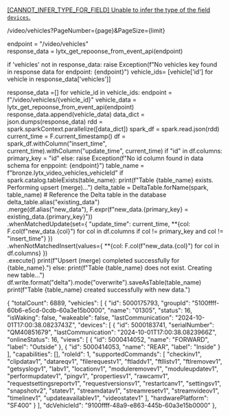 [[CANNOT_INFER_TYPE_FOR_FIELD] Unable to infer the type of the field `devices`.](https://lytx-api.prod5.ph.lytx.com/video/safety/eventsWithMetadata?from=2022-10-31T15%3A04%3A30.000Z&to=2024-10-01T15%3A04%3A30.777Z&dateOption=lastUpdatedDate&sortDirection=desc&sortBy=lastUpdatedDate&includeSubgroups=true&limit=1000)

/video/vehicles?PageNumber={page}&PageSize={limit}

endpoint = "/video/vehicles"   
response_data = lytx_get_repoonse_from_event_api(endpoint)

if 'vehicles' not in response_data:
    raise Exception(f"No vehicles key found in response data for endpoint: {endpoint}")
vehicle_ids= [vehicle['id'] for vehicle in response_data['vehicles']]

response_data =[]
for vehicle_id in vehicle_ids:
    endpoint = f"/video/vehicles/{vehicle_id}"
    vehicle_data = lytx_get_repoonse_from_event_api(endpoint)
    response_data.append(vehicle_data)
data_dict = json.dumps(response_data)
rdd = spark.sparkContext.parallelize([data_dict])
spark_df = spark.read.json(rdd) 
current_time = F.current_timestamp()
df = spark_df.withColumn("insert_time", current_time).withColumn("update_time", current_time)
if "id" in df.columns:
    primary_key = "id"
else:
    raise Exception(f"No id column found in data schema for enppoint: {endpoint}")
table_name = f"bronze.lytx_video_vehicles_vehicleId"
if spark.catalog.tableExists(table_name):
    print(f"Table {table_name} exists. Performing upsert (merge)...")
    delta_table = DeltaTable.forName(spark, table_name)  # Reference the Delta table in the database
    delta_table.alias("existing_data") \
        .merge(df.alias("new_data"), F.expr(f"new_data.{primary_key} = existing_data.{primary_key}")) \
        .whenMatchedUpdate(set={
            "update_time": current_time, 
            **{col: F.col(f"new_data.{col}") for col in df.columns if col != primary_key and col != "insert_time"}
        }) \
        .whenNotMatchedInsert(values={
            **{col: F.col(f"new_data.{col}") for col in df.columns}
        }) \
        .execute()
    print(f"Upsert (merge) completed successfully for {table_name}.")
else:
    print(f"Table {table_name} does not exist. Creating new table...")
    df.write.format("delta").mode("overwrite").saveAsTable(table_name)
    print(f"Table {table_name} created successfully with new data.")


{
  "totalCount": 6889,
  "vehicles": [
    {
      "id": 5000175793,
      "groupId": "5100ffff-60b6-e5cd-0cdb-60a3e15b0000",
      "name": "01305",
      "status": 16,
      "isWaking": false,
      "wakeable": false,
      "lastCommunication": "2024-10-01T17:00:38.0823743Z",
      "devices": [
        {
          "id": 5000183741,
          "serialNumber": "QM40851679",
          "lastCommunication": "2024-10-01T17:00:38.0823966Z",
          "onlineStatus": 16,
          "views": [
            {
              "id": 5000414052,
              "name": "FORWARD",
              "label": "Outside"
            },
            {
              "id": 5000414053,
              "name": "REAR",
              "label": "Inside"
            }
          ],
          "capabilities": [],
          "roleId": 1,
          "supportedCommands": [
            "checkinv1",
            "clipdatav1",
            "datareqv1",
            "filerequestv1",
            "ftladdv1",
            "ftllistv1",
            "ftlremovev1",
            "getsyslogv1",
            "labv1",
            "locationv1",
            "moduleremovev1",
            "moduleupdatev1",
            "performupdatev1",
            "pingv1",
            "propertiesv1",
            "rawcamv1",
            "requestsettingsreportv1",
            "requestversionsv1",
            "restartcanv1",
            "settingsv1",
            "snapshotv2",
            "statev1",
            "streamdatav1",
            "streamresetv1",
            "streamvideov1",
            "timelinev1",
            "updateavailablev1",
            "videostatev1"
          ],
          "hardwarePlatform": "SF400"
        }
      ],
      "dcVehicleId": "9100ffff-48a9-e863-445b-60a3e15b0000"
    },
